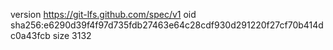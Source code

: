 version https://git-lfs.github.com/spec/v1
oid sha256:e6290d39f4f97d735fdb27463e64c28cdf930d291220f27cf70b414dc0a43fcb
size 3132
